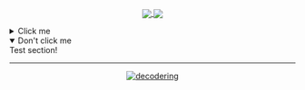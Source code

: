 <p align="center">
<a href="https://github.com/decodering/decodering">
  <img align="center" src="https://github-readme-stats.vercel.app/api?username=decodering&include_all_commits=true&hide=contribs&show_icons=true&line_height=32&count_private=true&theme=rose_pine" />
</a>

<a href="https://github.com/decodering/decodering">
  <img align="center" src="https://github-readme-stats.vercel.app/api/top-langs/?username=decodering&line_height=32&hide=Makefile,css,jupyter%20notebook,c,assembly,html&langs_count=3&count_private=true&theme=rose_pine" />
</a>
</p>

<details>
  <summary>Click me</summary>
  Test section!
</details>

<details open>
  <summary>Don't click me</summary>
  Test section!
</details>

---
<p align="center"> 
<a href="https://github.com/decodering/decodering">
  <img src="https://komarev.com/ghpvc/?username=decodering&label=Profile%20views&color=0e75b6&style=flat" alt="decodering" /> 
</a>
</p>


<!--
**decodering/decodering** is a ✨ _special_ ✨ repository because its `README.md` (this file) appears on your GitHub profile.

Read more here - https://docs.github.com/en/account-and-profile/setting-up-and-managing-your-github-profile/customizing-your-profile/managing-your-profile-readme

Inspired from:
- secure-77's profile - https://github.com/secure-77
- fpgmas' profile - https://github.com/fpgmaas

Starred Themes:
- vue-dark
- gotham
- github_dark
- apprentice

Here are some ideas to get you started:

- 🔭 I’m currently working on ...
- 🌱 I’m currently learning ...
- 👯 I’m looking to collaborate on ...
- 🤔 I’m looking for help with ...
- 💬 Ask me about ...
- 📫 How to reach me: ...
- 😄 Pronouns: ...
- ⚡ Fun fact: ...
-->

